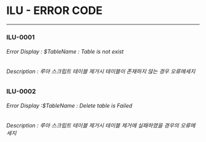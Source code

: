 # ILU - ERROR CODE

---

### ILU-0001

###### Error Display : $TableName : Table is not exist

###### Description : 루아 스크립트 테이블 제거시 테이블이 존재하지 않는 경우 오류메세지

### ILU-0002

###### Error Display :$TableName : Delete table is Failed

###### Description : 루아 스크립트 테이블 제거시 테이블 제거에 실패하였을 경우의 오류메세지



